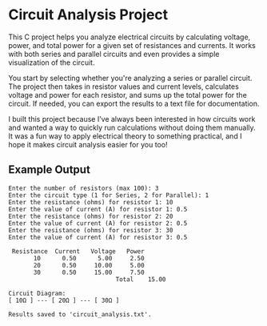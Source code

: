 # Circuit Analysis Project

This C project helps you analyze electrical circuits by calculating voltage, power, and total power for a given set of resistances and currents. It works with both series and parallel circuits and even provides a simple visualization of the circuit.

You start by selecting whether you're analyzing a series or parallel circuit. The project then takes in resistor values and current levels, calculates voltage and power for each resistor, and sums up the total power for the circuit. If needed, you can export the results to a text file for documentation.

I built this project because I’ve always been interested in how circuits work and wanted a way to quickly run calculations without doing them manually. It was a fun way to apply electrical theory to something practical, and I hope it makes circuit analysis easier for you too!

## Example Output
```
Enter the number of resistors (max 100): 3
Enter the circuit type (1 for Series, 2 for Parallel): 1
Enter the resistance (ohms) for resistor 1: 10
Enter the value of current (A) for resistor 1: 0.5
Enter the resistance (ohms) for resistor 2: 20
Enter the value of current (A) for resistor 2: 0.5
Enter the resistance (ohms) for resistor 3: 30
Enter the value of current (A) for resistor 3: 0.5

 Resistance  Current   Voltage   Power
       10      0.50      5.00     2.50
       20      0.50     10.00     5.00
       30      0.50     15.00     7.50
                              Total    15.00

Circuit Diagram:
[ 10Ω ] --- [ 20Ω ] --- [ 30Ω ]

Results saved to 'circuit_analysis.txt'.

```

